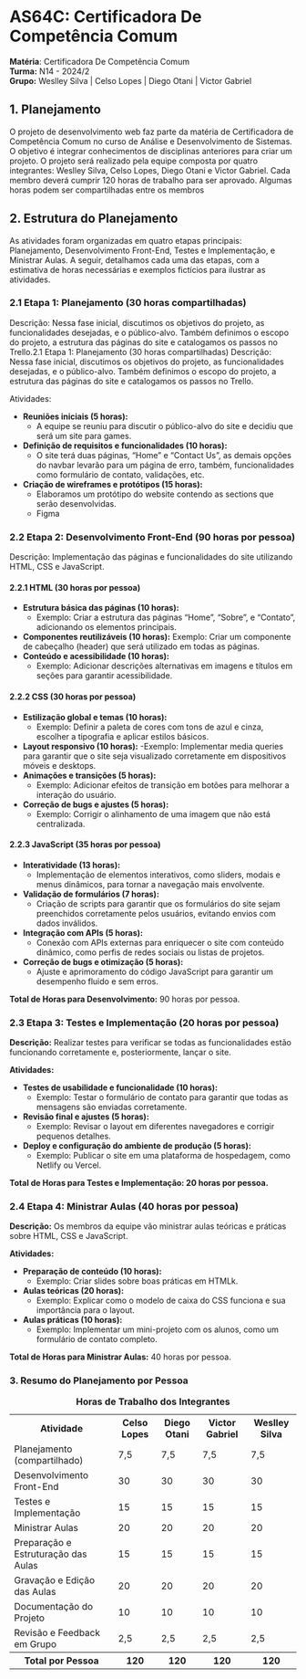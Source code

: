 # AS64C: Certificadora De Competência Comum

**Matéria**: Certificadora De Competência Comum<br>
**Turma:** N14 - 2024/2<br>
**Grupo:** Weslley Silva | Celso Lopes | Diego Otani | Victor Gabriel

## 1. Planejamento
O projeto de desenvolvimento web faz parte da matéria de Certificadora de Competência Comum no curso de Análise e Desenvolvimento de Sistemas. O objetivo é integrar conhecimentos de disciplinas anteriores para criar um projeto. O projeto será realizado pela equipe composta por quatro integrantes: Weslley Silva, Celso Lopes, Diego Otani e Victor Gabriel. Cada membro deverá cumprir 120 horas de trabalho para ser aprovado. Algumas horas podem ser compartilhadas entre os membros

## 2. Estrutura do Planejamento
As atividades foram organizadas em quatro etapas principais: Planejamento, Desenvolvimento Front-End, Testes e Implementação, e Ministrar Aulas. A seguir, detalhamos cada uma das etapas, com a estimativa de horas necessárias e exemplos fictícios para ilustrar as atividades.

### 2.1 Etapa 1: Planejamento (30 horas compartilhadas)
Descrição: Nessa fase inicial, discutimos os objetivos do projeto, as funcionalidades desejadas, e o público-alvo. Também definimos o escopo do projeto, a estrutura das páginas do site e catalogamos os passos no Trello.2.1 Etapa 1: Planejamento (30 horas compartilhadas)
Descrição: Nessa fase inicial, discutimos os objetivos do projeto, as funcionalidades desejadas, e o público-alvo. Também definimos o escopo do projeto, a estrutura das páginas do site e catalogamos os passos no Trello.

Atividades:
- **Reuniões iniciais (5 horas):**
  - A equipe se reuniu para discutir o público-alvo do site e decidiu que será um site para games.
- **Definição de requisitos e funcionalidades (10 horas):**
  - O site terá duas páginas, “Home” e “Contact Us”, as demais opções do navbar levarão para um página de erro, também, funcionalidades como formulário de contato, validações, etc.
- **Criação de wireframes e protótipos (15 horas):**
  - Elaboramos um protótipo do website contendo as sections que serão desenvolvidas.
  - Figma
 
### 2.2 Etapa 2: Desenvolvimento Front-End (90 horas por pessoa)
Descrição: Implementação das páginas e funcionalidades do site utilizando HTML, CSS e JavaScript.

#### 2.2.1 HTML (30 horas por pessoa)
- **Estrutura básica das páginas (10 horas):**
  - Exemplo: Criar a estrutura das páginas “Home”, “Sobre”, e “Contato”, adicionando os elementos principais.
- **Componentes reutilizáveis (10 horas):**
Exemplo: Criar um componente de cabeçalho (header) que será utilizado em todas as páginas.
- **Conteúdo e acessibilidade (10 horas):**
  - Exemplo: Adicionar descrições alternativas em imagens e títulos em seções para garantir acessibilidade.

#### 2.2.2 CSS (30 horas por pessoa)
- **Estilização global e temas (10 horas):**
  - Exemplo: Definir a paleta de cores com tons de azul e cinza, escolher a tipografia e aplicar estilos básicos.
- **Layout responsivo (10 horas):**
  -Exemplo: Implementar media queries para garantir que o site seja visualizado corretamente em dispositivos móveis e desktops.
- **Animações e transições (5 horas):**
  - Exemplo: Adicionar efeitos de transição em botões para melhorar a interação do usuário.
- **Correção de bugs e ajustes (5 horas):**
  - Exemplo: Corrigir o alinhamento de uma imagem que não está centralizada.

#### 2.2.3 JavaScript (35 horas por pessoa)
- **Interatividade (13 horas):**
  - Implementação de elementos interativos, como sliders, modais e menus dinâmicos, para tornar a navegação mais envolvente.
- **Validação de formulários (7 horas):**
   - Criação de scripts para garantir que os formulários do site sejam preenchidos corretamente pelos usuários, evitando envios com dados inválidos.
- **Integração com APIs (5 horas):**
  - Conexão com APIs externas para enriquecer o site com conteúdo dinâmico, como perfis de redes sociais ou listas de projetos.
- **Correção de bugs e otimização (5 horas):**
  - Ajuste e aprimoramento do código JavaScript para garantir um desempenho fluido e sem erros.

**Total de Horas para Desenvolvimento:** 90 horas por pessoa.

### 2.3 Etapa 3: Testes e Implementação (20 horas por pessoa)

**Descrição:** Realizar testes para verificar se todas as funcionalidades estão funcionando corretamente e, posteriormente, lançar o site.

**Atividades:**
- **Testes de usabilidade e funcionalidade (10 horas):**
  - Exemplo: Testar o formulário de contato para garantir que todas as mensagens são enviadas corretamente.
- **Revisão final e ajustes (5 horas):**
  - Exemplo: Revisar o layout em diferentes navegadores e corrigir pequenos detalhes.
- **Deploy e configuração do ambiente de produção (5 horas):**
  - Exemplo: Publicar o site em uma plataforma de hospedagem, como Netlify ou Vercel.

**Total de Horas para Testes e Implementação: 20 horas por pessoa.**

### 2.4 Etapa 4: Ministrar Aulas (40 horas por pessoa)
**Descrição:** Os membros da equipe vão ministrar aulas teóricas e práticas sobre HTML, CSS e JavaScript.

**Atividades:**
- **Preparação de conteúdo (10 horas):**
  - Exemplo: Criar slides sobre boas práticas em HTMLk.
- **Aulas teóricas (20 horas):**
  - Exemplo: Explicar como o modelo de caixa do CSS funciona e sua importância para o layout.
- **Aulas práticas (10 horas):**
  - Exemplo: Implementar um mini-projeto com os alunos, como um formulário de contato completo.

**Total de Horas para Ministrar Aulas:** 40 horas por pessoa.

### 3. Resumo do Planejamento por Pessoa

<table>
    <caption><strong>Horas de Trabalho dos Integrantes</strong></caption>
    <tr>
        <th>Atividade</th>
        <th>Celso Lopes</th>
        <th>Diego Otani</th>
        <th>Victor Gabriel</th>
        <th>Weslley Silva</th>
    </tr>
    <tr>
        <td>Planejamento (compartilhado)</td>
        <td>7,5</td>
        <td>7,5</td>
        <td>7,5</td>
        <td>7,5</td>
    </tr>
    <tr>
        <td>Desenvolvimento Front-End</td>
        <td>30</td>
        <td>30</td>
        <td>30</td>
        <td>30</td>
    </tr>
    <tr>
        <td>Testes e Implementação</td>
        <td>15</td>
        <td>15</td>
        <td>15</td>
        <td>15</td>
    </tr>
    <tr>
        <td>Ministrar Aulas</td>
        <td>20</td>
        <td>20</td>
        <td>20</td>
        <td>20</td>
    </tr>
    <tr>
        <td>Preparação e Estruturação das Aulas</td>
        <td>15</td>
        <td>15</td>
        <td>15</td>
        <td>15</td>
    </tr>
    <tr>
        <td>Gravação e Edição das Aulas</td>
        <td>20</td>
        <td>20</td>
        <td>20</td>
        <td>20</td>
    </tr>
    <tr>
        <td>Documentação do Projeto</td>
        <td>10</td>
        <td>10</td>
        <td>10</td>
        <td>10</td>
    </tr>
    <tr>
        <td>Revisão e Feedback em Grupo</td>
        <td>2,5</td>
        <td>2,5</td>
        <td>2,5</td>
        <td>2,5</td>
    </tr>
    <tr>
        <th>Total por Pessoa</th>
        <th>120</th>
        <th>120</th>
        <th>120</th>
        <th>120</th>
    </tr>
</table>


